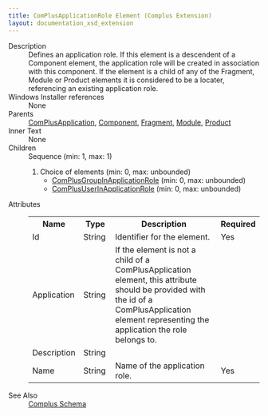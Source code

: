 ```yaml
---
title: ComPlusApplicationRole Element (Complus Extension)
layout: documentation_xsd_extension
---
```

<dl>
  <dt>Description</dt>
  <dd>         Defines an application role. If this element is a descendent         of a Component element, the application role will be created in association         with this component. If the element is a child of any of the Fragment, Module         or Product elements it is considered to be a locater, referencing an existing         application role.       </dd>
  <dt>Windows Installer references</dt>
  <dd>None</dd>
  <dt>Parents</dt>
  <dd>
    <a href="../../complus/complusapplication" class="extension">ComPlusApplication</a>, <a href="../../wix/component/">Component</a>, <a href="../../wix/fragment/">Fragment</a>, <a href="../../wix/module/">Module</a>, <a href="../../wix/product/">Product</a></dd>
  <dt>Inner Text</dt>
  <dd>None</dd>
  <dt>Children</dt>
  <dd>Sequence (min: 1, max: 1)<ol><li>Choice of elements (min: 0, max: unbounded)<ul><li><a href="../../complus/complusgroupinapplicationrole" class="extension">ComPlusGroupInApplicationRole</a> (min: 0, max: unbounded)</li><li><a href="../../complus/complususerinapplicationrole" class="extension">ComPlusUserInApplicationRole</a> (min: 0, max: unbounded)</li></ul></li></ol></dd>
  <dt>Attributes</dt>
  <dd>
    <table cellspacing="0" cellpadding="0" class="schema">
      <tr>
        <th width="15%">Name</th>
        <th width="15%">Type</th>
        <th width="65%">Description</th>
        <th width="15%">Required</th>
      </tr>
      <tr>
        <td>Id</td>
        <td>String</td>
        <td>           Identifier for the element.         </td>
        <td>Yes</td>
      </tr>
      <tr>
        <td>Application</td>
        <td>String</td>
        <td>           If the element is not a child of a ComPlusApplication           element, this attribute should be provided with the id of a           ComPlusApplication element representing the application the role belongs to.         </td>
        <td>&nbsp;</td>
      </tr>
      <tr>
        <td>Description</td>
        <td>String</td>
        <td>&nbsp;</td>
        <td>&nbsp;</td>
      </tr>
      <tr>
        <td>Name</td>
        <td>String</td>
        <td>           Name of the application role.         </td>
        <td>Yes</td>
      </tr>
    </table>
  </dd>
  <dt>See Also</dt>
  <dd>
    <a href="../">Complus Schema</a>
  </dd>
</dl>
